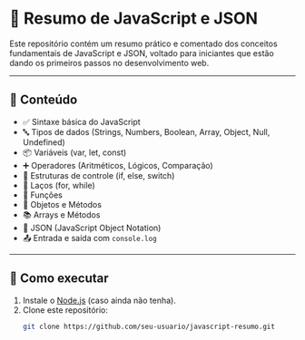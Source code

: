 # 📘 Resumo de JavaScript e JSON

Este repositório contém um resumo prático e comentado dos conceitos fundamentais de JavaScript e JSON, voltado para iniciantes que estão dando os primeiros passos no desenvolvimento web.

---

## 📌 Conteúdo

- ✅ Sintaxe básica do JavaScript
- 🔤 Tipos de dados (Strings, Numbers, Boolean, Array, Object, Null, Undefined)
- 📦 Variáveis (var, let, const)
- ➕ Operadores (Aritméticos, Lógicos, Comparação)
- 🔁 Estruturas de controle (if, else, switch)
- 🔂 Laços (for, while)
- 🧰 Funções
- 🧱 Objetos e Métodos
- 📚 Arrays e Métodos
- 🔄 JSON (JavaScript Object Notation)
- 📤 Entrada e saída com `console.log`

---

## 🚀 Como executar

1. Instale o [Node.js](https://nodejs.org) (caso ainda não tenha).
2. Clone este repositório:
   ```bash
   git clone https://github.com/seu-usuario/javascript-resumo.git
